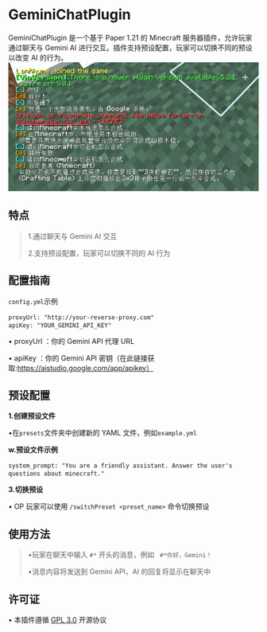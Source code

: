 # GeminiChatPlugin
GeminiChatPlugin 是一个基于 Paper 1.21 的 Minecraft 服务器插件，允许玩家通过聊天与 Gemini AI 进行交互。插件支持预设配置，玩家可以切换不同的预设以改变 AI 的行为。
![](https://github.com/LanRhyme/GeminiChatPlugin/blob/master/5fc50da6a1ff4b81ef752d2a7152ecc6.png)

## 特点
>  1.通过聊天与 Gemini AI 交互
> 
>  2.支持预设配置，玩家可以切换不同的 AI 行为


## 配置指南
`config.yml`示例
```
proxyUrl: "http://your-reverse-proxy.com"
apiKey: "YOUR_GEMINI_API_KEY"
```

•   proxyUrl  ：你的 Gemini API 代理 URL

•   apiKey  ：你的 Gemini API 密钥（在此链接获取:https://aistudio.google.com/app/apikey）

## 预设配置
**1.创建预设文件**

•在`presets`文件夹中创建新的 YAML 文件，例如`example.yml`

**w.预设文件示例**

```
system_prompt: "You are a friendly assistant. Answer the user's questions about minecraft."
```

**3.切换预设**

• OP 玩家可以使用   `/switchPreset <preset_name>`   命令切换预设

## 使用方法
> •玩家在聊天中输入   `#*`   开头的消息，例如  ` #*你好，Gemini！`
> 
> •消息内容将发送到 Gemini API，AI 的回复将显示在聊天中

## 许可证
• 本插件遵循 [GPL 3.0](https://www.gnu.org/licenses/gpl-3.0.html) 开源协议
